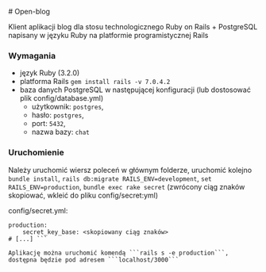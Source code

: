﻿﻿# Open-blog

Klient aplikacji blog dla stosu technologicznego Ruby on Rails + PostgreSQL napisany w języku Ruby na platformie programistycznej Rails

### Wymagania
  - język Ruby (3.2.0)
  - platforma Rails ```gem install rails -v 7.0.4.2```
  - baza danych PostgreSQL w następującej konfiguracji (lub dostosować plik config/database.yml)
    * użytkownik: ```postgres```, 
    * hasło: ```postgres```, 
    * port: ```5432```,
    * nazwa bazy: ```chat```
  
### Uruchomienie
 Należy uruchomić wiersz poleceń w głównym folderze, uruchomić kolejno ```bundle install```, ```rails db:migrate RAILS_ENV=development```, ```set RAILS_ENV=production```, ```bundle exec rake secret``` (zwrócony ciąg znaków skopiować, wkleić do pliku config/secret:yml)

config/secret.yml:
``` # [...]
production:
	secret_key_base: <skopiowany ciąg znaków>
# [...] ```

Aplikację można uruchomić komendą ```rails s -e production```, dostępna będzie pod adresem ```localhost/3000```
